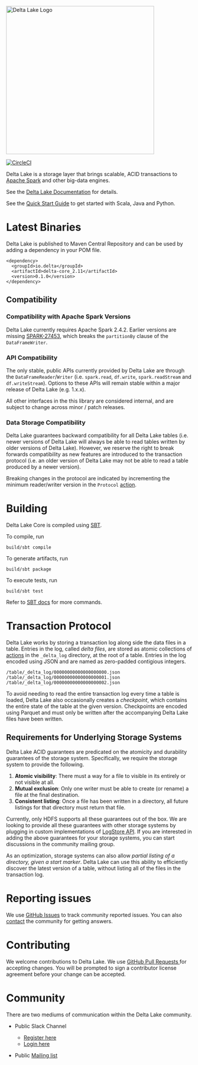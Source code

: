 <img src="https://docs.delta.io/latest/_static/delta-lake-white.png" width="400" alt="Delta Lake Logo"></img>

[![CircleCI](https://circleci.com/gh/delta-io/delta/tree/master.svg?style=svg)](https://circleci.com/gh/delta-io/delta/tree/master)

Delta Lake is a storage layer that brings scalable, ACID transactions to [Apache Spark](https://spark.apache.org) and other big-data engines.

See the [Delta Lake Documentation](https://docs.delta.io) for details.

See the [Quick Start Guide](https://docs.delta.io/latest/quick-start.html) to get started with Scala, Java and Python.

# Latest Binaries

Delta Lake is published to Maven Central Repository and can be used by adding a dependency in your POM file.

    <dependency>
      <groupId>io.delta</groupId>
      <artifactId>delta-core_2.11</artifactId>
      <version>0.1.0</version>
    </dependency>

## Compatibility

### Compatibility with Apache Spark Versions

Delta Lake currently requires Apache Spark 2.4.2. Earlier versions are missing [SPARK-27453](https://issues.apache.org/jira/browse/SPARK-27453), which breaks the `partitionBy` clause of the `DataFrameWriter`.

### API Compatibility

The only stable, public APIs currently provided by Delta Lake are through the `DataFrameReader`/`Writer` (i.e. `spark.read`, `df.write`, `spark.readStream` and `df.writeStream`). Options to these APIs will remain stable within a major release of Delta Lake (e.g. 1.x.x).

All other interfaces in the this library are considered internal, and are subject to change across minor / patch releases.

### Data Storage Compatibility

Delta Lake guarantees backward compatibility for all Delta Lake tables (i.e. newer versions of Delta Lake will always be able to read tables written by older versions of Delta Lake). However, we reserve the right to break forwards compatibility as new features are introduced to the transaction protocol (i.e. an older version of Delta Lake may not be able to read a table produced by a newer version).

Breaking changes in the protocol are indicated by incrementing the minimum reader/writer version in the `Protocol` [action](https://github.com/delta-io/delta/blob/master/src/main/scala/org/apache/spark/sql/delta/actions/actions.scala).

# Building

Delta Lake Core is compiled using [SBT](https://www.scala-sbt.org/1.x/docs/Command-Line-Reference.html). 

To compile, run

    build/sbt compile

To generate artifacts, run

    build/sbt package

To execute tests, run
  
    build/sbt test

Refer to [SBT docs](https://www.scala-sbt.org/1.x/docs/Command-Line-Reference.html) for more commands.

# Transaction Protocol

Delta Lake works by storing a transaction log along side the data files in a table.  Entries in the log, called _delta files_, are stored as atomic collections of [actions](https://github.com/delta-io/delta/blob/master/src/main/scala/org/apache/spark/sql/delta/actions/actions.scala) in the `_delta_log` directory, at the root of a table. Entries in the log encoded using JSON and are named as zero-padded contigious integers.

    /table/_delta_log/00000000000000000000.json
    /table/_delta_log/00000000000000000001.json
    /table/_delta_log/00000000000000000002.json

To avoid needing to read the entire transaction log every time a table is loaded, Delta Lake also occasionally creates a _checkpoint_, which contains the entire state of the table at the given version. Checkpoints are encoded using Parquet and must only be written after the accompanying Delta Lake files have been written.

## Requirements for Underlying Storage Systems

Delta Lake ACID guarantees are predicated on the atomicity and durability guarantees of the storage system. Specifically, we require the storage system to provide the following. 

1. **Atomic visibility**: There must a way for a file to visible in its entirely or not visible at all. 
2. **Mutual exclusion**: Only one writer must be able to create (or rename) a file at the final destination.
3. **Consistent listing**: Once a file has been written in a directory, all future listings for that directory must return that file.

Currently, only HDFS supports all these guarantees out of the box. We are looking to provide all these guarantees with other storage systems by plugging in custom implementations of [LogStore API](https://github.com/delta-io/delta/blob/master/src/main/scala/org/apache/spark/sql/delta/storage/LogStore.scala). If you are interested in adding the above guarantees for your storage systems, you can start discussions in the community mailing group.

As an optimization, storage systems can also allow _partial listing of a directory, given a start marker_. Delta Lake can use this ability to efficiently discover the latest version of a table, without listing all of the files in the transaction log.

# Reporting issues
We use [GitHub Issues](https://github.com/delta-io/delta/issues) to track community reported issues. You can also [contact](#community) the community for getting answers.

# Contributing 
We welcome contributions to Delta Lake. We use [GitHub Pull Requests ](https://github.com/delta-io/delta/pulls) for accepting changes. You will be prompted to sign a contributor license agreement before your change can be accepted.

# Community

There are two mediums of communication within the Delta Lake community. 

- Public Slack Channel
  - [Register here](https://join.slack.com/t/delta-users/shared_invite/enQtNTY1NDg0ODcxOTI1LWE3YjMxOTM4MmM0YWNhNjE2YmI2OGI4N2Y3MTRhOWQ1YzE3MTMyYTM5YzRiZWZlYzMwYzk0M2JiZmJhY2Q4NWI)
  - [Login here](https://delta-users.slack.com/)

- Public [Mailing list](https://groups.google.com/forum/#!forum/delta-users)
